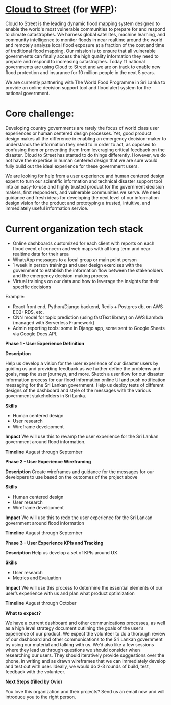 # **[Cloud to Street](https://www.cloudtostreet.info/) (for [WFP](https://www1.wfp.org/)):**

Cloud to Street is the leading dynamic flood mapping system designed to enable the world's most vulnerable communities to prepare for and respond to climate catastrophes. We harness global satellites, machine learning, and community intelligence to monitor floods in near realtime around the world and remotely analyze local flood exposure at a fraction of the cost and time of traditional flood mapping. Our mission is to ensure that all vulnerable governments can finally access the high quality information they need to prepare and respond to increasing catastrophes. Today 11 national governments are using Cloud to Street and we are on track to enable new flood protection and insurance for 10 million people in the next 5 years.

We are currently partnering with The World Food Programme in Sri Lanka to provide an online decision support tool and flood alert system for the national government.

# **Core challenge:**

Developing country governments are rarely the focus of world class user experiences or human centered design processes. Yet, good product design makes all the difference in enabling an emergency decision-maker to understands the information they need to in order to act, as opposed to confusing them or preventing them from leveraging critical feedback on the disaster. Cloud to Street has started to do things differently. However, we do not have the expertise in human centered design that we are sure would fully build out the ideal experience for these government users.

We are looking for help from a user experience and human centered design expert to turn our scientific information and technical disaster support tool into an easy-to-use and highly trusted product for the government decision makers, first responders, and vulnerable communities we serve. We need guidance and fresh ideas for developing the next level of our information design vision for the product and prototyping a trusted, intuitive, and immediately useful information service.

# **Current organization tech stack**

- Online dashboards customized for each client with reports on each flood event of concern and web maps with all long term and near realtime data for their area
- WhatsApp messages to a focal group or main point person
- 1 week in person trainings and user design exercises with the government to establish the information flow between the stakeholders and the emergency decision-making process
- Virtual trainings on our data and how to leverage the insights for their specific decisions

Example:

- React front end, Python/Django backend, Redis + Postgres db, on AWS EC2+RDS, etc.
- CNN model for topic prediction (using fastText library) on AWS Lambda (managed with Serverless Framework)
- Admin reporting tools: some in Django app, some sent to Google Sheets via Google Docs API.

**Phase 1 - User Experience Definition**

**Description**

Help us develop a vision for the user experience of our disaster users by guiding us and providing feedback as we further define the problems and goals, map the user journeys, and more. Sketch a user flow for our disaster information process for our flood information online UI and push notification messaging for the Sri Lankan government. Help us deploy tests of different designs of the dashboard and style of the messages with the various government stakeholders in Sri Lanka.

**Skills**

- Human centered design
- User research
- Wireframe development

**Impact**
We will use this to revamp the user experience for the Sri Lankan government around flood information.

**Timeline**
August through September

**Phase 2 - User Experience Wireframing**

**Description**
Create wireframes and guidance for the messages for our developers to use based on the outcomes of the project above

**Skills**

- Human centered design
- User research
- Wireframe development

**Impact**
We will use this to redo the user experience for the Sri Lankan government around flood information

**Timeline**
August through September

**Phase 3 - User Experience KPIs and Tracking**

**Description**
Help us develop a set of KPIs around UX

**Skills**

- User research
- Metrics and Evaluation

**Impact**
We will use this process to determine the essential elements of our user’s experience with us and plan what product optimization

**Timeline**
August through October

**What to expect?**

We have a current dashboard and other communications processes, as well as a high level strategy document outlining the goals of the user’s experience of our product. We expect the volunteer to do a thorough review of our dashboard and other communications to the Sri Lankan government by using our material and talking with us. We’d also like a few sessions where they lead us through questions we should consider when researching our users. They should iteratively provide suggestions over the phone, in writing and as drawn wireframes that we can immediately develop and test out with user. Ideally, we would do 2-3 rounds of build, test, feedback with the volunteer.

**Next Steps (filled by Ovio)**

You love this organization and their projects? Send us an email now and will introduce you to the right person.

<!-- Docs to Markdown version 1.0β17 -->
